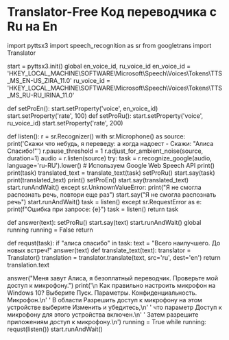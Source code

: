 # Translator-Free Код переводчика с Ru на En

import pyttsx3
import speech_recognition as sr
from googletrans import Translator

start = pyttsx3.init()
global en_voice_id, ru_voice_id
en_voice_id = 'HKEY_LOCAL_MACHINE\SOFTWARE\Microsoft\Speech\Voices\Tokens\TTS_MS_EN-US_ZIRA_11.0'
ru_voice_id = 'HKEY_LOCAL_MACHINE\SOFTWARE\Microsoft\Speech\Voices\Tokens\TTS_MS_RU-RU_IRINA_11.0'

def setProEn():
    start.setProperty('voice', en_voice_id)
    start.setProperty('rate', 100)
def setProRu():
    start.setProperty('voice', ru_voice_id)
    start.setProperty('rate', 200)

def listen():
    r = sr.Recognizer()
    with sr.Microphone() as source:
        print('Скажи что небудь, я переведу:     a когда надоест - Скажи: "Алиса Спасибо!"')
        r.pause_threshold = 1
        r.adjust_for_ambient_noise(source, duration=1)
        audio = r.listen(source)
        try:
            task = r.recognize_google(audio, language='ru-RU').lower()  # Используем Google Web Speech API
            print()
            print(task)
            translated_text = translate_text(task)
            setProRu()
            start.say(task)
            print(translated_text)
            print()
            setProEn()
            start.say(translated_text)
            start.runAndWait()
        except sr.UnknownValueError:
            print("Я не смогла распознать речь, повтори еще раз")
            start.say("Я не смогла распознать речь")
            start.runAndWait()
            task = listen()
        except sr.RequestError as e:
            print(f"Ошибка при запросе: {e}")
            task = listen()
        return task

def answer(text):
    setProRu()
    start.say(text)
    start.runAndWait()
    global running
    running = False
    return

def requst(task):
    if "алиса спасибо" in task:
        text = "Всего наилучшего. До новых встреч!"
        answer(text)
def translate_text(text):
    translator = Translator()
    translation = translator.translate(text, src='ru', dest='en')
    return translation.text

answer("Меня завут Алиса, я безоплатный переводчик. Проверьте мой доступ к микрофону.")
print('\n Как правильно настроить микрофон на Windows 10? Выберите Пуск. Параметры. Конфиденциальность. Микрофон.\n'
      ' В области Разрешить доступ к микрофону на этом устройстве выберите Изменить и убедитесь,\n'
      ' что параметр Доступ к микрофону для этого устройства включен.\n'
      ' Затем разрешите приложениям доступ к микрофону.\n')
running = True
while running:
    requst(listen())
start.runAndWait()
